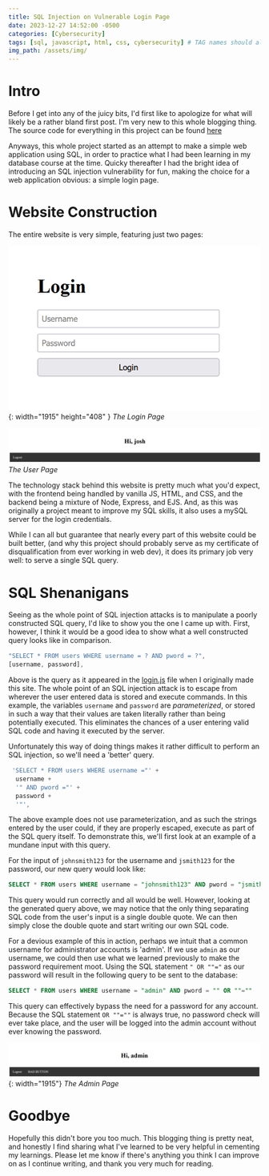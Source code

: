 ```yaml
---
title: SQL Injection on Vulnerable Login Page
date: 2023-12-27 14:52:00 -0500
categories: [Cybersecurity]
tags: [sql, javascript, html, css, cybersecurity] # TAG names should always be lowercase
img_path: /assets/img/
---
```


# Intro

Before I get into any of the juicy bits, I\'d first like to apologize for what will likely be a rather
bland first post. I\'m very new to this whole blogging thing. The source code for everything in this project can be found [here](https://github.com/kaiserjd/login-form)

<p>Anyways, this whole project started as an attempt to make a simple web application
using SQL, in order to practice what I had been learning in my database course at the time.
Quicky thereafter I had the bright idea of introducing an SQL injection vulnerability for fun,
making the choice for a web application obvious: a simple login page.</p>

# Website Construction

The entire website is very simple, featuring just two pages:

![Login Page](assets/img/login-page.png){: width="1915" height="408" }
_The Login Page_
<br>

![User Page](/assets/img/user-page.png)
_The User Page_

The technology stack behind this website is pretty much what you\'d expect, with the frontend being handled by vanilla JS, HTML, and CSS, and the backend being a mixture of Node, Express, and EJS. And, as this was originally a project meant to improve my SQL skills, it also uses a mySQL server for the login credentials.

While I can all but guarantee that nearly every part of this website could be built better, (and why this project should probably serve as my certificate of disqualification from ever working in web dev), it does its primary job very well: to serve a single SQL query.

# SQL Shenanigans

Seeing as the whole point of SQL injection attacks is to manipulate a poorly constructed SQL query, I\'d like to show you the one I came up with. First, however, I think it would be a good idea to show what a well constructed query looks like in comparison.

```javascript
"SELECT * FROM users WHERE username = ? AND pword = ?",
[username, password],
```

Above is the query as it appeared in the [login.js](https://github.com/kaiserjd/login-form/blob/main/login.js) file when I originally made this site. The whole point of an SQL injection attack is to escape from wherever the user entered data is stored and execute commands. In this example, the variables `username` and `password` are _parameterized_, or stored in such a way that their values are taken literally rather than being potentially executed. This eliminates the chances of a user entering valid SQL code and having it executed by the server.

Unfortunately this way of doing things makes it rather difficult to perform an SQL injection, so we\'ll need a \'better\' query.

```javascript
 'SELECT * FROM users WHERE username ="' +
  username +
  '" AND pword ="' +
  password +
  '"',
```

The above example does not use parameterization, and as such the strings entered by the user could, if they are properly escaped, execute as part of the SQL query itself. To demonstrate this, we\'ll first look at an example of a mundane input with this query.

For the input of `johnsmith123` for the username and `jsmith123` for the password, our new query would look like:

```sql
SELECT * FROM users WHERE username = "johnsmith123" AND pword = "jsmith123"
```

This query would run correctly and all would be well. However, looking at the generated query above, we may notice that the only thing separating SQL code from the user's input is a single double quote. We can then simply close the double quote and start writing our own SQL code.

For a devious example of this in action, perhaps we intuit that a common username for administrator accounts is 'admin'. If we use `admin` as our username, we could then use what we learned previously to make the password requirement moot. Using the SQL statement `" OR ""="` as our password will result in the following query to be sent to the database:

```sql
SELECT * FROM users WHERE username = "admin" AND pword = "" OR ""=""
```

This query can effectively bypass the need for a password for any account. Because the SQL statement `OR ""=""` is always true, no password check will ever take place, and the user will be logged into the admin account without ever knowing the password.

![Admin Page](assets/img/admin-page.png){: width="1915"}
_The Admin Page_

# Goodbye

Hopefully this didn\'t bore you too much. This blogging thing is pretty neat, and honestly I find sharing what I\'ve learned to be very helpful in cementing my learnings. Please let me know if there\'s anything you think I can improve on as I continue writing, and thank you very much for reading.

